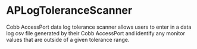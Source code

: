 # APLogToleranceScanner
Cobb AccessPort data log tolerance scanner allows users to enter in a data log csv file generated by their Cobb AccessPort and identify any monitor values that are outside of a given tolerance range.
